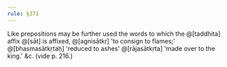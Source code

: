 ```yaml
---
rule: §371
---
```


Like prepositions may be further used the words to which the @[taddhita] affix @[sāt] is affixed, @[agnisātkṛ] 'to consign to flames;' @[bhasmasātkṛtaḥ] 'reduced to ashes' @[rājasātkṛta] 'made over to the king.' &c. (vide p. 216.)